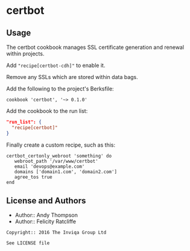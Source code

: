 # certbot

Usage
-----

The certbot cookbook manages SSL certificate generation and renewal within projects.

Add `"recipe[certbot-cdh]"` to enable it.

Remove any SSLs which are stored within data bags.

Add the following to the project's Berksfile:

```text
cookbook 'certbot', '~> 0.1.0'
```

Add the cookbook to the run list:

```json
"run_list": {
  "recipe[certbot]"
}
```

Finally create a custom recipe, such as this:

```text
certbot_certonly_webroot 'something' do
   webroot_path '/var/www/certbot'
   email 'devops@example.com'
   domains ['domain1.com', 'domain2.com']
   agree_tos true
end
```

License and Authors
-------------------
- Author:: Andy Thompson
- Author:: Felicity Ratcliffe

```text
Copyright:: 2016 The Inviqa Group Ltd

See LICENSE file
```
